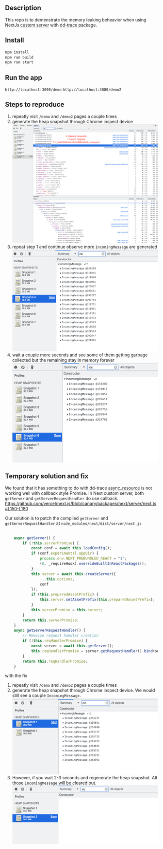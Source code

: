 ## Description
This repo is to demenstrate the memory leaking beheavior when using NextJs [custom server](https://github.com/vercel/next.js/blob/canary/examples/custom-server/server.ts) with [dd-trace](https://github.com/DataDog/dd-trace-js) package.

## Install
```bash
npm install
npm run build
npm run start
```

## Run the app
`http://localhost:3000/demo`
`http://localhost:3000/demo2`

## Steps to reproduce
1. repeatly visit `/demo` and `/demo2` pages a couple times
2. generate the heap snapshot through Chrome inspect device
![](images/memory_leak.png?raw=true)
3. repeat step 1 and continue observe more `IncomingMessage` are generated ![](images/spike.png?raw=true)
4. wait a couple more seconds and see some of them getting garbage collected but the remaining stay in memory forever ![](images/dip.png?raw=true)


## Temporary solution and fix
We found that it has something to do with dd-trace [async_resource](https://github.com/DataDog/dd-trace-js/blob/master/packages/datadog-core/src/storage/async_resource.js) is not working well with callback style Promise. In Next custom server, both `getServer` and `getServerRequestHandler` do use callback. https://github.com/vercel/next.js/blob/canary/packages/next/server/next.ts#L150-L180

Our solution is to patch the compiled `getServer` and `getServerRequestHandler` at `node_modules/next/dist/server/next.js` 
```javascript

    async getServer() {
        if (!this.serverPromise) {
            const conf = await this.loadConfig();
            if (conf.experimental.appDir) {
                process.env.NEXT_PREBUNDLED_REACT = "1";
                (0, _requireHook).overrideBuiltInReactPackages();
            }
            this.server = await this.createServer({
                ...this.options,
                conf
            });
            if (this.preparedAssetPrefix) {
                this.server.setAssetPrefix(this.preparedAssetPrefix);
            }
            this.serverPromise = this.server;
        }
        return this.serverPromise;
    }
    async getServerRequestHandler() {
        // Memoize request handler creation
        if (!this.reqHandlerPromise) {
            const server = await this.getServer();
            this.reqHandlerPromise = server.getRequestHandler().bind(server);
        }
        return this.reqHandlerPromise;
    }
```
with the fix
1. repeatly visit `/demo` and `/demo2` pages a couple times
2. generate the heap snapshot through Chrome inspect device. We would still see a couple `IncomingMessage`. ![](images/fixed_rightafter.png?raw=true)
3. However, if you wait 2-3 seconds and regenerate the heap snapshot. All those `IncomingMessage` will be cleared out.![](images/fixed_wait.png?raw=true)
